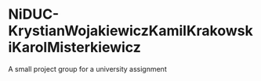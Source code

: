 # NiDUC-KrystianWojakiewiczKamilKrakowskiKarolMisterkiewicz
A small project group for a university assignment
